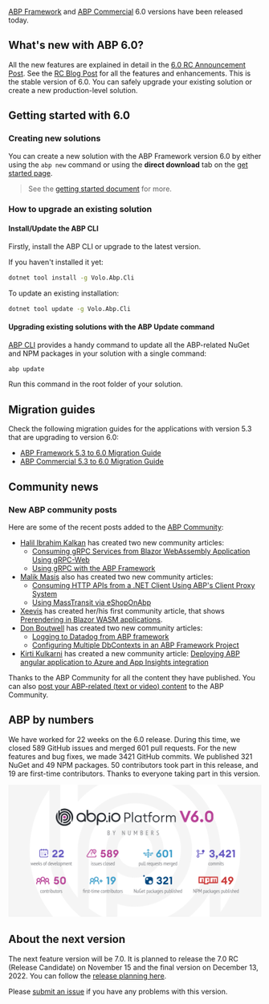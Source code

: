 [ABP Framework](https://abp.io/) and [ABP Commercial](https://commercial.abp.io/) 6.0 versions have been released today.

## What's new with ABP 6.0?

All the new features are explained in detail in the [6.0 RC Announcement Post](https://blog.abp.io/abp/ABP.IO-Platform-6.0-RC-Has-Been-Published). See the [RC Blog Post](https://blog.abp.io/abp/ABP.IO-Platform-6.0-RC-Has-Been-Published) for all the features and enhancements. This is the stable version of 6.0. You can safely upgrade your existing solution or create a new production-level solution.

## Getting started with 6.0

### Creating new solutions

You can create a new solution with the ABP Framework version 6.0 by either using the `abp new` command or using the **direct download** tab on the [get started page](https://abp.io/get-started).

> See the [getting started document](https://docs.abp.io/en/abp/latest/Getting-Started) for more.

### How to upgrade an existing solution

#### Install/Update the ABP CLI

Firstly, install the ABP CLI or upgrade to the latest version.

If you haven't installed it yet:

```bash
dotnet tool install -g Volo.Abp.Cli
```

To update an existing installation:

```bash
dotnet tool update -g Volo.Abp.Cli
```

#### Upgrading existing solutions with the ABP Update command

[ABP CLI](https://docs.abp.io/en/abp/latest/CLI) provides a handy command to update all the ABP-related NuGet and NPM packages in your solution with a single command:

```bash
abp update
```

Run this command in the root folder of your solution.

## Migration guides

Check the following migration guides for the applications with version 5.3 that are upgrading to version 6.0:

* [ABP Framework 5.3 to 6.0 Migration Guide](https://docs.abp.io/en/abp/6.0/Migration-Guides/Abp-6_0)
* [ABP Commercial 5.3 to 6.0 Migration Guide](https://docs.abp.io/en/commercial/6.0/migration-guides/v6_0)

## Community news

### New ABP community posts

Here are some of the recent posts added to the [ABP Community](https://community.abp.io/):

* [Halil Ibrahim Kalkan](https://twitter.com/hibrahimkalkan) has created two new community articles:
    * [Consuming gRPC Services from Blazor WebAssembly Application Using gRPC-Web](https://community.abp.io/posts/consuming-grpc-services-from-blazor-webassembly-application-using-grpcweb-dqjry3rv)
    * [Using gRPC with the ABP Framework](https://community.abp.io/posts/using-grpc-with-the-abp-framework-2dgaxzw3)
* [Malik Masis](https://twitter.com/malikmasis) also has created two new community articles:
    * [Consuming HTTP APIs from a .NET Client Using ABP's Client Proxy System](https://community.abp.io/posts/consuming-http-apis-from-a-.net-client-using-abps-client-proxy-system-xriqarrm)
    * [Using MassTransit via eShopOnAbp](https://community.abp.io/posts/using-masstransit-via-eshoponabp-8amok6h8)
* [Xeevis](https://community.abp.io/members/Xeevis) has created her/his first community article, that shows [Prerendering in Blazor WASM applications](https://community.abp.io/posts/prerendering-blazor-wasm-application-with-abp-6.x-2v8590g3).
* [Don Boutwell](https://community.abp.io/members/dboutwell) has created two new community articles: 
    * [Logging to Datadog from ABP framework](https://community.abp.io/posts/logging-to-datadog-from-abp-framework-fm4ozds4)
    * [Configuring Multiple DbContexts in an ABP Framework Project](https://community.abp.io/posts/configuring-multiple-dbcontexts-in-an-abp-framework-project-uoz5is3o)
* [Kirti Kulkarni](https://twitter.com/kirtimkulkarni) has created a new community article: [Deploying ABP angular application to Azure and App Insights integration](https://community.abp.io/posts/deploying-abp-angular-application-to-azure-and-app-insights-integration-4jrhtp01)

Thanks to the ABP Community for all the content they have published. You can also [post your ABP-related (text or video) content](https://community.abp.io/articles/submit) to the ABP Community.

## ABP by numbers
We have worked for 22 weeks on the 6.0 release. During this time, we closed 589 GitHub issues and merged 601 pull requests. For the new features and bug fixes, we made 3421 GitHub commits. We published 321 NuGet and 49 NPM packages. 50 contributors took part in this release, and 19 are first-time contributors. Thanks to everyone taking part in this version.

![image.png](048cddf521a29aaafbeb3a06cece21da.png)

## About the next version

The next feature version will be 7.0. It is planned to release the 7.0 RC (Release Candidate) on November 15 and the final version on December 13, 2022. You can follow the [release planning here](https://github.com/abpframework/abp/milestones).

Please [submit an issue](https://github.com/abpframework/abp/issues/new) if you have any problems with this version.